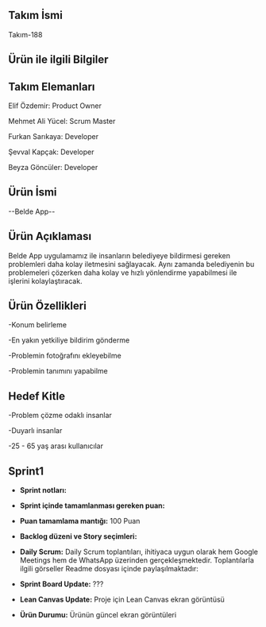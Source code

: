 ## Takım İsmi
  Takım-188

## Ürün ile ilgili Bilgiler

## Takım Elemanları

Elif Özdemir: Product Owner

Mehmet Ali Yücel: Scrum Master

Furkan Sarıkaya: Developer

Şevval Kapçak: Developer

Beyza Göncüler: Developer


## Ürün İsmi

--Belde App--

## Ürün Açıklaması

Belde App uygulamamız ile insanların belediyeye bildirmesi gereken problemleri daha kolay iletmesini sağlayacak. Aynı zamanda belediyenin bu problemeleri çözerken daha kolay ve hızlı yönlendirme yapabilmesi ile işlerini kolaylaştıracak.

## Ürün Özellikleri

-Konum belirleme

-En yakın yetkiliye bildirim gönderme

-Problemin fotoğrafını ekleyebilme



-Problemin tanımını yapabilme

## Hedef Kitle

-Problem çözme odaklı insanlar 

-Duyarlı insanlar

-25 - 65 yaş arası kullanıcılar


## Sprint1

* **Sprint notları:** 

* **Sprint içinde tamamlanması gereken puan:** 

* **Puan tamamlama mantığı:** 100 Puan

* **Backlog düzeni ve Story seçimleri:** 


* **Daily Scrum:** Daily Scrum toplantıları, ihitiyaca uygun olarak hem Google Meetings hem de WhatsApp üzerinden gerçekleşmektedir. Toplantılarla ilgili görseller Readme dosyası içinde paylaşılmaktadır:

* **Sprint Board Update:** ???

* **Lean Canvas Update:** Proje için Lean Canvas ekran görüntüsü

* **Ürün Durumu:** Ürünün güncel ekran görüntüleri
